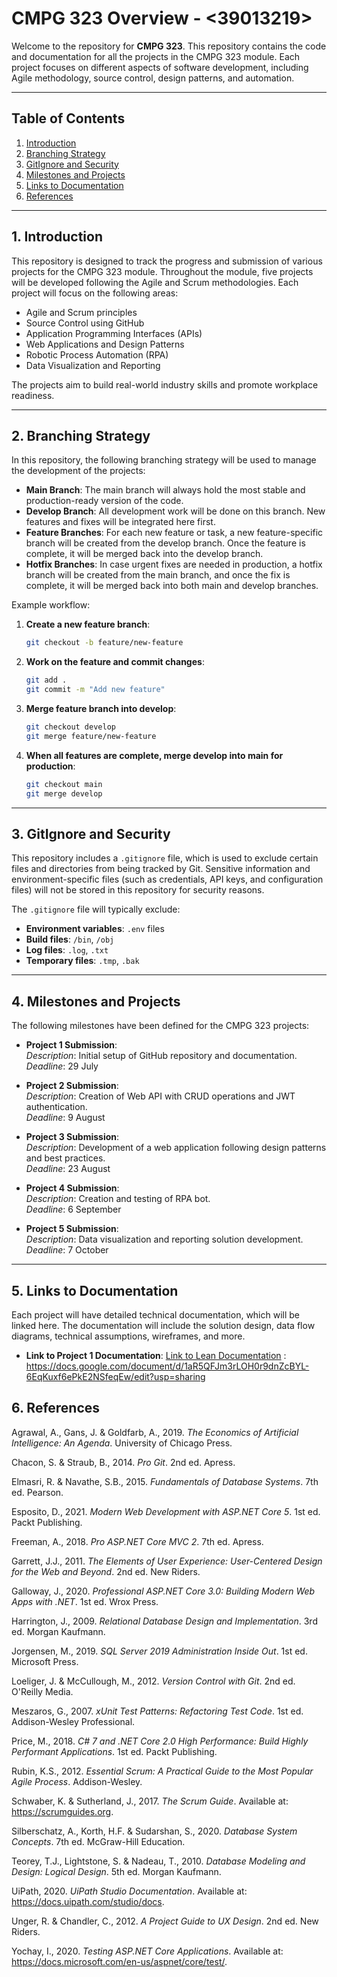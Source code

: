 # CMPG 323 Overview - <39013219>

Welcome to the repository for **CMPG 323**. This repository contains the code and documentation for all the projects in the CMPG 323 module. Each project focuses on different aspects of software development, including Agile methodology, source control, design patterns, and automation.

---

## Table of Contents
1. [Introduction](#introduction)
2. [Branching Strategy](#branching-strategy)
3. [GitIgnore and Security](#gitignore-and-security)
4. [Milestones and Projects](#milestones-and-projects)
5. [Links to Documentation](#links-to-documentation)
6. [References](#references)

---

## 1. Introduction
This repository is designed to track the progress and submission of various projects for the CMPG 323 module. Throughout the module, five projects will be developed following the Agile and Scrum methodologies. Each project will focus on the following areas:
- Agile and Scrum principles
- Source Control using GitHub
- Application Programming Interfaces (APIs)
- Web Applications and Design Patterns
- Robotic Process Automation (RPA)
- Data Visualization and Reporting

The projects aim to build real-world industry skills and promote workplace readiness.

---

## 2. Branching Strategy

In this repository, the following branching strategy will be used to manage the development of the projects:

- **Main Branch**: The main branch will always hold the most stable and production-ready version of the code.
- **Develop Branch**: All development work will be done on this branch. New features and fixes will be integrated here first.
- **Feature Branches**: For each new feature or task, a new feature-specific branch will be created from the develop branch. Once the feature is complete, it will be merged back into the develop branch.
- **Hotfix Branches**: In case urgent fixes are needed in production, a hotfix branch will be created from the main branch, and once the fix is complete, it will be merged back into both main and develop branches.

Example workflow:


1. **Create a new feature branch**:
    ```bash
    git checkout -b feature/new-feature
    ```
2. **Work on the feature and commit changes**:
    ```bash
    git add .
    git commit -m "Add new feature"
    ```
3. **Merge feature branch into develop**:
    ```bash
    git checkout develop
    git merge feature/new-feature
    ```
4. **When all features are complete, merge develop into main for production**:
    ```bash
    git checkout main
    git merge develop
    ```
    
---

## 3. GitIgnore and Security

This repository includes a `.gitignore` file, which is used to exclude certain files and directories from being tracked by Git. Sensitive information and environment-specific files (such as credentials, API keys, and configuration files) will not be stored in this repository for security reasons.

The `.gitignore` file will typically exclude:
- **Environment variables**: `.env` files
- **Build files**: `/bin`, `/obj`
- **Log files**: `.log`, `.txt`
- **Temporary files**: `.tmp`, `.bak`

---

## 4. Milestones and Projects

The following milestones have been defined for the CMPG 323 projects:

- **Project 1 Submission**:  
  *Description*: Initial setup of GitHub repository and documentation.  
  *Deadline*: 29 July

- **Project 2 Submission**:  
  *Description*: Creation of Web API with CRUD operations and JWT authentication.  
  *Deadline*: 9 August

- **Project 3 Submission**:  
  *Description*: Development of a web application following design patterns and best practices.  
  *Deadline*: 23 August

- **Project 4 Submission**:  
  *Description*: Creation and testing of RPA bot.  
  *Deadline*: 6 September

- **Project 5 Submission**:  
  *Description*: Data visualization and reporting solution development.  
  *Deadline*: 7 October

---

## 5. Links to Documentation

Each project will have detailed technical documentation, which will be linked here. The documentation will include the solution design, data flow diagrams, technical assumptions, wireframes, and more.

- **Link to Project 1 Documentation**: [Link to Lean Documentation](#) : https://docs.google.com/document/d/1aR5QFJm3rLOH0r9dnZcBYL-6EqKuxf6ePkE2NSfeqEw/edit?usp=sharing

## 6. References

Agrawal, A., Gans, J. & Goldfarb, A., 2019. *The Economics of Artificial Intelligence: An Agenda*. University of Chicago Press.

Chacon, S. & Straub, B., 2014. *Pro Git*. 2nd ed. Apress.

Elmasri, R. & Navathe, S.B., 2015. *Fundamentals of Database Systems*. 7th ed. Pearson.

Esposito, D., 2021. *Modern Web Development with ASP.NET Core 5*. 1st ed. Packt Publishing.

Freeman, A., 2018. *Pro ASP.NET Core MVC 2*. 7th ed. Apress.

Garrett, J.J., 2011. *The Elements of User Experience: User-Centered Design for the Web and Beyond*. 2nd ed. New Riders.

Galloway, J., 2020. *Professional ASP.NET Core 3.0: Building Modern Web Apps with .NET*. 1st ed. Wrox Press.

Harrington, J., 2009. *Relational Database Design and Implementation*. 3rd ed. Morgan Kaufmann.

Jorgensen, M., 2019. *SQL Server 2019 Administration Inside Out*. 1st ed. Microsoft Press.

Loeliger, J. & McCullough, M., 2012. *Version Control with Git*. 2nd ed. O'Reilly Media.

Meszaros, G., 2007. *xUnit Test Patterns: Refactoring Test Code*. 1st ed. Addison-Wesley Professional.

Price, M., 2018. *C# 7 and .NET Core 2.0 High Performance: Build Highly Performant Applications*. 1st ed. Packt Publishing.

Rubin, K.S., 2012. *Essential Scrum: A Practical Guide to the Most Popular Agile Process*. Addison-Wesley.

Schwaber, K. & Sutherland, J., 2017. *The Scrum Guide*. Available at: https://scrumguides.org.

Silberschatz, A., Korth, H.F. & Sudarshan, S., 2020. *Database System Concepts*. 7th ed. McGraw-Hill Education.

Teorey, T.J., Lightstone, S. & Nadeau, T., 2010. *Database Modeling and Design: Logical Design*. 5th ed. Morgan Kaufmann.

UiPath, 2020. *UiPath Studio Documentation*. Available at: https://docs.uipath.com/studio/docs.

Unger, R. & Chandler, C., 2012. *A Project Guide to UX Design*. 2nd ed. New Riders.

Yochay, I., 2020. *Testing ASP.NET Core Applications*. Available at: https://docs.microsoft.com/en-us/aspnet/core/test/.


